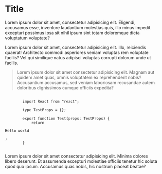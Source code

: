 <!-- 
    Lorem ipsum dolor sit amet consectetur adipisicing elit. libero deserunt. Et assumenda excepturi molestiae officiis tenetur hic soluta quod quo ipsum. Accusamus quas nobis, hic nostrum placeat beatae?
 -->

 <!-- https://picsum.photos/1000/1000 -->

<h1>Title</h1>

<p>
    Lorem ipsum dolor sit amet, consectetur adipisicing elit. Eligendi,
    accusamus esse, inventore laudantium molestias quis, illo minus
    impedit excepturi possimus ipsa sit nihil ipsum sint totam doloremque
    dicta voluptatum voluptate?
</p>

<p>
    Lorem ipsum dolor sit amet, consectetur adipisicing elit. Illo,
    reiciendis quaerat! Architecto commodi asperiores veniam voluptas rem
    voluptate facilis? Vel qui similique natus adipisci voluptas corrupti
    dolorum unde ut facilis.
</p>

<blockquote>
    Lorem ipsum dolor sit amet consectetur adipisicing elit. Magnam aut
    quidem amet quas, omnis voluptatem ex reprehenderit nobis? Accusantium
    accusamus, sed veniam laboriosam recusandae autem doloribus
    dignissimos cumque officiis expedita?
</blockquote>

<pre>
    <code>
        import React from "react";

        type TestProps = {};

        export function Test(props: TestProps) {
            return <p>Hello world</p>;
        }
    </code>
</pre>

<p>
    Lorem ipsum dolor sit amet consectetur adipisicing elit. Minima
    dolores libero deserunt. Et assumenda excepturi molestiae officiis
    tenetur hic soluta quod quo ipsum. Accusamus quas nobis, hic nostrum
    placeat beatae?
</p>